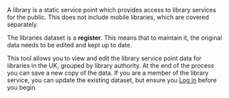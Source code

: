 A library is a static service point which provides access to library services for the public. This does not include mobile libraries, which are covered separately.

The libraries dataset is a **register**. This means that to maintain it, the original data needs to be edited and kept up to date.

This tool allows you to view and edit the library service point data for libraries in the UK, grouped by library authority. At the end of the process you can save a new copy of the data. If you are a member of the library service, you can update the existing dataset, but ensure you [Log in](/login) before you begin.
